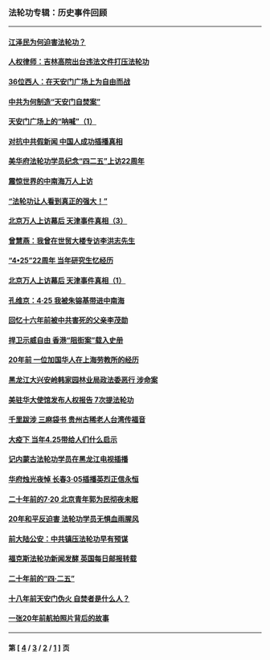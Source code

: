 ### 法轮功专辑：历史事件回顾
---
#### [江泽民为何迫害法轮功？](../../pages/nf5793/n13876324.md?06100430) 
#### [人权律师：吉林高院出台违法文件打压法轮功](../../pages/nf5793/n13825665.md?06100430) 
#### [36位西人：在天安门广场上为自由而战](../../pages/nf5793/n13390029.md?06100430) 
#### [中共为何制造“天安门自焚案”](../../pages/nf5793/n13183270.md?06100430) 
#### [天安门广场上的“呐喊”（1）](../../pages/nf5793/n13105277.md?06100430) 
#### [对抗中共假新闻 中国人成功插播真相](../../pages/nf5793/n12910618.md?06100430) 
#### [美华府法轮功学员纪念“四二五”上访22周年](../../pages/nf5793/n12904445.md?06100430) 
#### [震惊世界的中南海万人上访](../../pages/nf5793/n12903976.md?06100430) 
#### [“法轮功让人看到真正的强大！”](../../pages/nf5793/n12903195.md?06100430) 
#### [北京万人上访幕后 天津事件真相（3）](../../pages/nf5793/n12902807.md?06100430) 
#### [曾慧燕：我曾在世贸大楼专访李洪志先生](../../pages/nf5793/n12898729.md?06100430) 
#### [“4•25”22周年 当年研究生忆经历](../../pages/nf5793/n12894152.md?06100430) 
#### [北京万人上访幕后 天津事件真相（1）](../../pages/nf5793/n12885174.md?06100430) 
#### [孔维京：4·25 我被朱镕基带进中南海](../../pages/nf5793/n12864987.md?06100430) 
#### [回忆十六年前被中共害死的父亲李茂勋](../../pages/nf5793/n12880270.md?06100430) 
#### [捍卫示威自由 香港“阻街案”载入史册](../../pages/nf5793/n12811245.md?06100430) 
#### [20年前 一位加国华人在上海劳教所的经历](../../pages/nf5793/n12707932.md?06100430) 
#### [黑龙江大兴安岭韩家园林业局政法委恶行 涉命案](../../pages/nf5793/n12622815.md?06100430) 
#### [美驻华大使馆发布人权报告 7次提法轮功](../../pages/nf5793/n12520541.md?06100430) 
#### [千里跋涉 三麻袋书 贵州古稀老人台湾传福音](../../pages/nf5793/n12198750.md?06100430) 
#### [大疫下 当年4.25带给人们什么启示](../../pages/nf5793/n12058565.md?06100430) 
#### [记内蒙古法轮功学员在黑龙江电视插播](../../pages/nf5793/n11699194.md?06100430) 
#### [华府烛光夜悼 长春3·05插播英烈正信永恒](../../pages/nf5793/n11397432.md?06100430) 
#### [二十年前的7·20 北京青年郭为民彻夜未眠](../../pages/nf5793/n11354195.md?06100430) 
#### [20年和平反迫害 法轮功学员无惧血雨腥风](../../pages/nf5793/n11348279.md?06100430) 
#### [前大陆公安：中共镇压法轮功早有预谋](../../pages/nf5793/n11352168.md?06100430) 
#### [福克斯法轮功新闻发酵  英国每日邮报转载](../../pages/nf5793/n11285952.md?06100430) 
#### [二十年前的“四·二五”](../../pages/nf5793/n11207639.md?06100430) 
#### [十八年前天安门伪火 自焚者是什么人？](../../pages/nf5793/n10996556.md?06100430) 
#### [一张20年前航拍照片背后的故事](../../pages/nf5793/n10693797.md?06100430) 

---
#### 第 [ [4](./4.md?06100430) / [3](./3.md?06100430) / [2](./2.md?06100430) / [1](./1.md?06100430) ] 页
